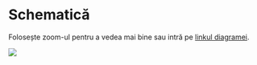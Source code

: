 # Schematică

Folosește zoom-ul pentru a vedea mai bine sau intră pe [linkul diagramei](https://app.creately.com/diagram/vs7KiI3XLpo/view).

<img src="https://embed.creately.com/vs7KiI3XLpo?token=p53vtrGvPYzECgcA&type=svg" />
